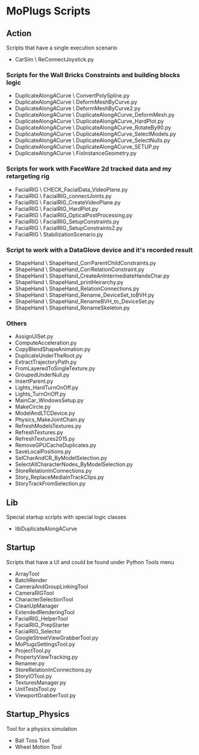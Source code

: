
# MoPlugs Scripts #

## Action ##

 Scripts that have a single execution scenario
 
* CarSim \ ReConnectJoystick.py

### Scripts for the Wall Bricks Constraints and building blocks logic ###

* DuplicateAlongACurve \ ConvertPolySpline.py
* DuplicateAlongACurve \ DeformMeshByCurve.py
* DuplicateAlongACurve \ DeformMeshByCurve2.py
* DuplicateAlongACurve \ DuplicateAlongACurve_DeformMesh.py
* DuplicateAlongACurve \ DuplicateAlongACurve_HardPlot.py
* DuplicateAlongACurve \ DuplicateAlongACurve_RotateBy90.py
* DuplicateAlongACurve \ DuplicateAlongACurve_SelectModels.py
* DuplicateAlongACurve \ DuplicateAlongACurve_SelectNulls.py
* DuplicateAlongACurve \ DuplicateAlongACurve_SETUP.py
* DuplicateAlongACurve \ FixInstanceGeometry.py

### Scripts for work with FaceWare 2d tracked data and my retargeting rig ###
* FacialRIG \ CHECK_FacialData_VideoPlane.py
* FacialRIG \ FacialRIG_connectJoints.py
* FacialRIG \ FacialRIG_CreateVideoPlane.py
* FacialRIG \ FacialRIG_HardPlot.py
* FacialRIG \ FacialRIG_OpticalPostProcessing.py
* FacialRIG \ FacialRIG_SetupConstraints.py
* FacialRIG \ FacialRIG_SetupConstraints2.py
* FacialRIG \ StabilizationScenario.py

### Script to work with a DataGlove device and it's recorded result ###

* ShapeHand \ ShapeHand_CorrParentChildConstraints.py
* ShapeHand \ ShapeHand_CorrRelationConstraint.py
* ShapeHand \ ShapeHand_CreateAnIntermediateHandsChar.py
* ShapeHand \ ShapeHand_printHeirarchy.py
* ShapeHand \ ShapeHand_RelationConnections.py
* ShapeHand \ ShapeHand_Rename_DeviceSet_toBVH.py
* ShapeHand \ ShapeHand_RenameBVH_to_DeviceSet.py
* ShapeHand \ ShapeHand_RenameSkeleton.py

### Others ###

* AssignUISet.py
* ComputeAcceleration.py
* CopyBlendShapeAnimation.py
* DuplicateUnderTheRoot.py
* ExtractTrajectoryPath.py
* FromLayeredToSingleTexture.py
* GroupedUnderNull.py
* InsertParent.py
* Lights_HardTurnOnOff.py
* Lights_TurnOnOff.py
* MainCar_WindowsSetup.py
* MakeCircle.py
* ModelAndLTCDevice.py
* Physics_MakeJointChain.py
* RefreshModelsTextures.py
* RefreshTextures.py
* RefreshTextures2015.py
* RemoveGPUCacheDuplicates.py
* SaveLocalPositions.py
* SelCharAndCR_ByModelSelection.py
* SelectAllCharacterNodes_ByModelSelection.py
* StoreRelationInConnections.py
* Story_ReplaceMediaInTrackClips.py
* StoryTrackFromSelection.py

## Lib ##

 Special startup scripts with special logic classes

* libDuplicateAlongACurve
 
## Startup ##

 Scripts that have a UI and could be found under Python Tools menu
 
* ArrayTool
* BatchRender
* CameraAndGroupLinkingTool
* CameraRIGTool
* CharacterSelectionTool
* CleanUpManager
* ExtendedRenderingTool
* FacialRIG_HelperTool
* FacialRIG_PrepStarter
* FacialRIG_Selector
* GoogleStreetViewGrabberTool.py
* MoPlugsSettingsTool.py
* ProjectTool.py
* PropertyViewTracking.py
* Renamer.py
* StoreRelationInConnections.py
* StoryIOTool.py
* TexturesManager.py
* UnitTestsTool.py
* ViewportGrabberTool.py
 
## Startup_Physics ##

 Tool for a physics simulation
 
* Ball Toss Tool
* Wheel Motion Tool
